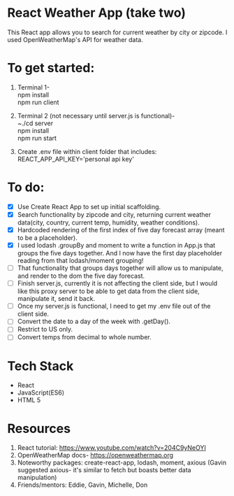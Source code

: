 # React Weather App (take two)

This React app allows you to search for current weather by city or zipcode. I used OpenWeatherMap's API for weather data.

# To get started:

1. Terminal 1-  
   npm install  
   npm run client

2. Terminal 2 (not necessary until server.js is functional)-  
   ~./cd server  
   npm install  
   npm run start

3. Create .env file within client folder that includes:  
   REACT_APP_API_KEY='personal api key'

# To do:

- [x] Use Create React App to set up initial scaffolding.
- [x] Search functionality by zipcode and city, returning current weather data(city, country, current temp, humidity, weather conditions).
- [x] Hardcoded rendering of the first index of five day forecast array (meant to be a placeholder).
- [x] I used lodash .groupBy and moment to write a function in App.js that groups the five days together. And I now have the first day placeholder reading from that lodash/moment grouping!
- [ ] That functionality that groups days together will allow us to manipulate, and render to the dom the five day forecast.
- [ ] Finish server.js, currently it is not affecting the client side, but I would like this proxy server to be able to get data from the client side, manipulate it, send it back.
- [ ] Once my server.js is functional, I need to get my .env file out of the client side.
- [ ] Convert the date to a day of the week with .getDay().
- [ ] Restrict to US only.
- [ ] Convert temps from decimal to whole number.

# Tech Stack

- React
- JavaScript(ES6)
- HTML 5

# Resources

1. React tutorial: https://www.youtube.com/watch?v=204C9yNeOYI
2. OpenWeatherMap docs- https://openweathermap.org
3. Noteworthy packages: create-react-app, lodash, moment, axious (Gavin suggested axious- it's similar to fetch but boasts better data manipulation)
4. Friends/mentors: Eddie, Gavin, Michelle, Don
